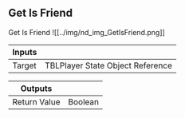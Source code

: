 ## Get Is Friend
Get Is Friend
![[../img/nd_img_GetIsFriend.png]]

|Inputs||
|--|--|
| Target | TBLPlayer State Object Reference |

|Outputs||
|--|--|
| Return Value | Boolean |
